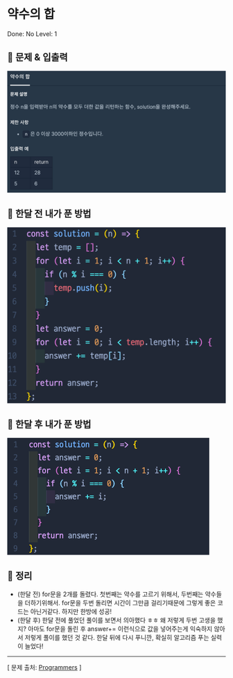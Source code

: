 # 약수의 합

Done: No
Level: 1

## 📍 문제 & 입출력

<img src="./Images/1.png"/>

## 📍 한달 전 내가 푼 방법

<img src="./Images/2.png"/>

## 📍 한달 후 내가 푼 방법

<img src="./Images/3.png"/>

## 📍 정리

- (한달 전) for문을 2개를 돌렸다. 첫번째는 약수를 고르기 위해서, 두번째는 약수들을 더하기위해서. for문을 두번 돌리면 시간이 그만큼 걸리기때문에 그렇게 좋은 코드는 아닌거같다. 하지만 한방에 성공!
- (한달 후) 한달 전에 풀었던 풀이를 보면서 의아했다 ㅎㅎ 왜 저렇게 두번 고생을 했지? 아마도 for문을 돌린 후 answer+= 이런식으로 값을 넣어주는게 익숙하지 않아서 저렇게 풀이를 했던 것 같다. 한달 뒤에 다시 푸니깐, 확실히 알고리즘 푸는 실력이 늘었다!

---

[ 문제 출처: [Programmers](https://programmers.co.kr/) ]
